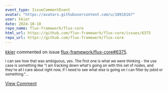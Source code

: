 ```yaml
---
event_type: IssueCommentEvent
avatar: "https://avatars.githubusercontent.com/u/1891616?"
user: kkier
date: 2024-10-18
repo_name: flux-framework/flux-core
html_url: https://github.com/flux-framework/flux-core/issues/6375
repo_url: https://github.com/flux-framework/flux-core
---
```


<a href='https://github.com/kkier' target='_blank'>kkier</a> commented on issue <a href='https://github.com/flux-framework/flux-core/issues/6375' target='_blank'>flux-framework/flux-core#6375</a>.

<small>I can see how that was ambiguous, yes.  The first one is what we were thinking - the use case is something like "I am tracking down what's going on with this set of nodes, and they're all I care about right now, if I need to see what else is going on I can filter by jobid or something."...</small>

<a href='https://github.com/flux-framework/flux-core/issues/6375' target='_blank'>View Comment</a>